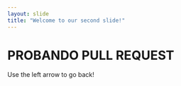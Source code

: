 ```yaml
---
layout: slide
title: "Welcome to our second slide!"
---
```

# PROBANDO PULL REQUEST
Use the left arrow to go back!